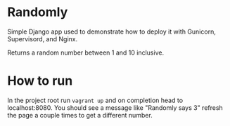 # Randomly

Simple Django app used to demonstrate how to deploy it with Gunicorn, Supervisord, and Nginx.

Returns a random number between 1 and 10 inclusive.

# How to run
In the project root run `vagrant up` and on completion head to localhost:8080.
You should see a message like "Randomly says 3" refresh the page a couple times to
get a different number.
